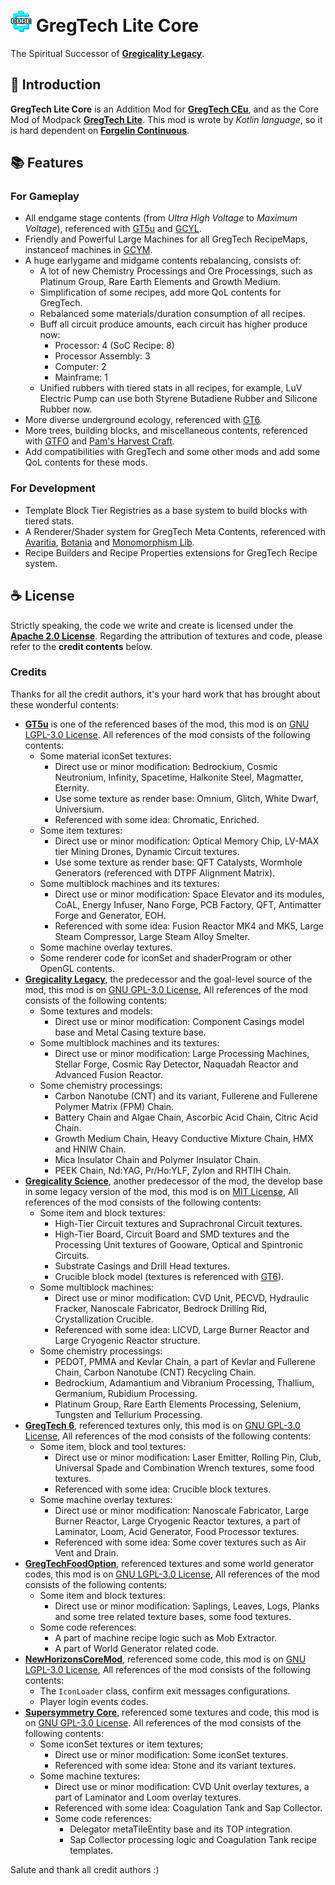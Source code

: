 # ![logo](logo.png "GregTech Lite Core Logo") GregTech Lite Core

The Spiritual Successor of **[Gregicality Legacy][GCYL]**.

## :bookmark_tabs: Introduction

**GregTech Lite Core** is an Addition Mod for **[GregTech CEu][GTCEu]**, and as the Core Mod of Modpack **[GregTech Lite][GTLite]**.
This mod is wrote by *Kotlin language*, so it is hard dependent on **[Forgelin Continuous][Forgelin]**.

## :books: Features

### For Gameplay
- All endgame stage contents (from *Ultra High Voltage* to *Maximum Voltage*), referenced with [GT5u][GT5u] and [GCYL][GCYL].
- Friendly and Powerful Large Machines for all GregTech RecipeMaps, instanceof machines in [GCYM][GCYM].
- A huge earlygame and midgame contents rebalancing, consists of:
  - A lot of new Chemistry Processings and Ore Processings, such as Platinum Group, Rare Earth Elements and Growth Medium.
  - Simplification of some recipes, add more QoL contents for GregTech.
  - Rebalanced some materials/duration consumption of all recipes.
  - Buff all circuit produce amounts, each circuit has higher produce now:
    - Processor: 4 (SoC Recipe: 8)
    - Processor Assembly: 3
    - Computer: 2
    - Mainframe: 1
  - Unified rubbers with tiered stats in all recipes, for example, LuV Electric Pump can use both Styrene Butadiene Rubber and Silicone Rubber now.
- More diverse underground ecology, referenced with [GT6][GT6].
- More trees, building blocks, and miscellaneous contents, referenced with [GTFO][GTFO] and [Pam's Harvest Craft][HarvestCraft].
- Add compatibilities with GregTech and some other mods and add some QoL contents for these mods.

### For Development
- Template Block Tier Registries as a base system to build blocks with tiered stats.
- A Renderer/Shader system for GregTech Meta Contents, referenced with [Avaritia][Avaritia], [Botania][Botania] and [Monomorphism Lib][MonomorphismLib].
- Recipe Builders and Recipe Properties extensions for GregTech Recipe system.

## :coffee: License

Strictly speaking, the code we write and create is licensed under the **[Apache 2.0 License][GTLiteCoreLicense]**.
Regarding the attribution of textures and code, please refer to the **credit contents** below.

### Credits

Thanks for all the credit authors, it's your hard work that has brought about these wonderful contents:

- [**GT5u**][GT5u] is one of the referenced bases of the mod, this mod is on [GNU LGPL-3.0 License][GT5uLicense].
  All references of the mod consists of the following contents:
  - Some material iconSet textures:
    - Direct use or minor modification: Bedrockium, Cosmic Neutronium, Infinity, Spacetime, Halkonite Steel, Magmatter, Eternity.
    - Use some texture as render base: Omnium, Glitch, White Dwarf, Universium.
    - Referenced with some idea: Chromatic, Enriched.
  - Some item textures:
    - Direct use or minor modification: Optical Memory Chip, LV-MAX tier Mining Drones, Dynamic Circuit textures.
    - Use some texture as render base: QFT Catalysts, Wormhole Generators (referenced with DTPF Alignment Matrix).
  - Some multiblock machines and its textures:
    - Direct use or minor modification: Space Elevator and its modules, CoAL, Energy Infuser, Nano Forge, PCB Factory,
      QFT, Antimatter Forge and Generator, EOH.
    - Referenced with some idea: Fusion Reactor MK4 and MK5, Large Steam Compressor, Large Steam Alloy Smelter.
  - Some machine overlay textures.
  - Some renderer code for iconSet and shaderProgram or other OpenGL contents.
- [**Gregicality Legacy**][GCYL], the predecessor and the goal-level source of the mod, this mod is on [GNU GPL-3.0 License][GCYLLicense],
  All references of the mod consists of the following contents:
  - Some textures and models: 
    - Direct use or minor modification: Component Casings model base and Metal Casing texture base.
  - Some multiblock machines and its textures:
    - Direct use or minor modification: Large Processing Machines, Stellar Forge, Cosmic Ray Detector, Naquadah Reactor and Advanced Fusion
      Reactor.
  - Some chemistry processings:
    - Carbon Nanotube (CNT) and its variant, Fullerene and Fullerene Polymer Matrix (FPM) Chain.
    - Battery Chain and Algae Chain, Ascorbic Acid Chain, Citric Acid Chain.
    - Growth Medium Chain, Heavy Conductive Mixture Chain, HMX and HNIW Chain.
    - Mica Insulator Chain and Polymer Insulator Chain.
    - PEEK Chain, Nd:YAG, Pr/Ho:YLF, Zylon and RHTIH Chain.
- [**Gregicality Science**][GCYS], another predecessor of the mod, the develop base in some legacy version of the mod, this mod is on [MIT License][GCYSLicense],
  All references of the mod consists of the following contents:
  - Some item and block textures:
    - High-Tier Circuit textures and Suprachronal Circuit textures.
    - High-Tier Board, Circuit Board and SMD textures and the Processing Unit textures of Gooware, Optical and Spintronic Circuits.
    - Substrate Casings and Drill Head textures.
    - Crucible block model (textures is referenced with [GT6][GT6]).
  - Some multiblock machines:
    - Direct use or minor modification: CVD Unit, PECVD, Hydraulic Fracker, Nanoscale Fabricator, Bedrock Drilling Rid, Crystallization Crucible.
    - Referenced with some idea: LICVD, Large Burner Reactor and Large Cryogenic Reactor structure.
  - Some chemistry processings:
    - PEDOT, PMMA and Kevlar Chain, a part of Kevlar and Fullerene Chain, Carbon Nanotube (CNT) Recycling Chain.
    - Bedrockium, Adamantium and Vibranium Processing, Thallium, Germanium, Rubidium Processing.
    - Platinum Group, Rare Earth Elements Processing, Selenium, Tungsten and Tellurium Processing.
- [**GregTech 6**][GT6], referenced textures only, this mod is on [GNU GPL-3.0 License][GT6License],
  All references of the mod consists of the following contents:
  - Some item, block and tool textures:
    - Direct use or minor modification: Laser Emitter, Rolling Pin, Club, Universal Spade and Combination Wrench textures,
      some food textures.
    - Referenced with some idea: Crucible block textures.
  - Some machine overlay textures:
    - Direct use or minor modification: Nanoscale Fabricator, Large Burner Reactor, Large Cryogenic Reactor textures, 
      a part of Laminator, Loom, Acid Generator, Food Processor textures.
    - Referenced with some idea: Some cover textures such as Air Vent and Drain.
- [**GregTechFoodOption**][GTFO], referenced textures and some world generator codes, this mod is on [GNU LGPL-3.0 License][GTFOLicense],
  All references of the mod consists of the following contents:
  - Some item and block textures:
    - Direct use or minor modification: Saplings, Leaves, Logs, Planks and some tree related texture bases, some food textures.
  - Some code references:
    - A part of machine recipe logic such as Mob Extractor.
    - A part of World Generator related code.
- [**NewHorizonsCoreMod**][NHCore], referenced some code, this mod is on [GNU LGPL-3.0 License][NHCoreLicense],
  All references of the mod consists of the following contents:
    - The `IconLoader` class, confirm exit messages configurations.
    - Player login events codes.
- [**Supersymmetry Core**][SusyCore], referenced some textures and code, this mod is on [GNU GPL-3.0 License][SusyCoreLicense].
  All references of the mod consists of the following contents:
  - Some iconSet textures or item textures;
    - Direct use or minor modification: Some iconSet textures. 
    - Referenced with some idea: Stone and its variant textures.
  - Some machine textures:
    - Direct use or minor modification: CVD Unit overlay textures, a part of Laminator and Loom overlay textures.
    - Referenced with some idea: Coagulation Tank and Sap Collector.
    - Some code references:
      - Delegator metaTileEntity base and its TOP integration.
      - Sap Collector processing logic and Coagulation Tank recipe templates.

Salute and thank all credit authors :)

[Avaritia]: https://github.com/Morpheus1101/Avaritia
[Botania]: https://github.com/VazkiiMods/Botania
[Forgelin]: https://github.com/ChAoSUnItY/Forgelin-Continuous
[GTCEu]: https://github.com/GregTechCEu/GregTech
[GT5u]: https://github.com/GTNewHorizons/GT5-Unofficial
[GT6]: https://github.com/GregTech6/gregtech6
[GCYM]: https://github.com/GregTechCEu/gregicality-multiblocks
[GCYS]: https://github.com/GregTechCEu/gregicality-science
[GCYL]: https://github.com/GregTechCEu/gregicality-legacy
[GTFO]: https://github.com/bruberu/GregTechFoodOption
[HarvestCraft]: https://github.com/MatrexsVigil/harvestcraft
[NHCore]: https://github.com/GTNewHorizons/NewHorizonsCoreMod
[SusyCore]: https://github.com/SymmetricDevs/Susy-Core

[GTLite]: https://github.com/GregTechLite/GregTech-Lite-Modpack
[MonomorphismLib]: https://github.com/EpimorphicPioneers/Monomorphism-Lib

[GTLiteCoreLicense]: https://github.com/GregTechLite/GregTech-Lite-Core/blob/main/LICENSE
[GT5uLicense]: https://github.com/GTNewHorizons/GT5-Unofficial/blob/master/LICENSE.txt
[GT6License]: https://github.com/GregTech6/gregtech6/blob/master/LICENSE
[GCYLLicense]: https://github.com/GregTechCEu/gregicality-legacy/blob/master/LICENSE
[GCYSLicense]: https://github.com/GregTechCEu/gregicality-science/blob/master/LICENSE
[GTFOLicense]: https://github.com/bruberu/GregTechFoodOption/blob/master/LICENSE.txt
[NHCoreLicense]: https://github.com/GTNewHorizons/NewHorizonsCoreMod/blob/master/LICENSE
[SusyCoreLicense]: https://github.com/SymmetricDevs/Susy-Core/blob/main/LICENSE
